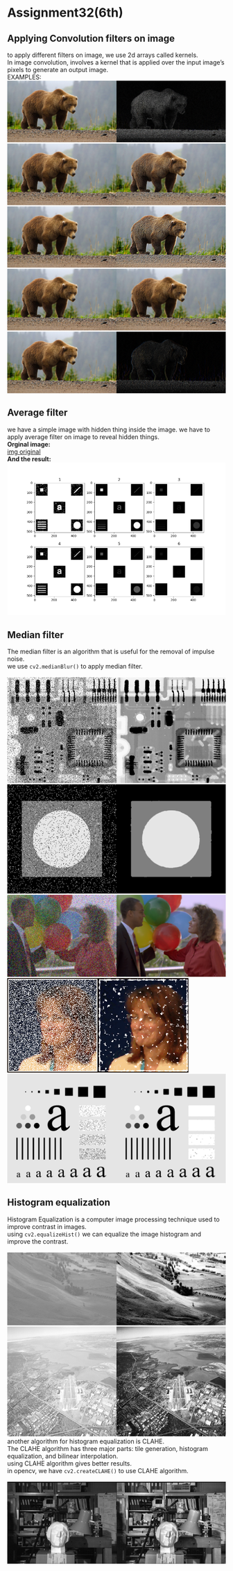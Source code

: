 # Assignment32(6th)
## Applying Convolution filters on image
to apply different filters on image, we use 2d arrays called kernels.<br>
In image convolution, involves a kernel that is applied over the input image’s pixels to generate an output image.<br>
EXAMPLES:<br>
![img convolution](https://github.com/Mahdi1Taheri/Image_processing_PyL/blob/main/Assignment32/output/result_kernel1.png)<br>
![img convolution](https://github.com/Mahdi1Taheri/Image_processing_PyL/blob/main/Assignment32/output/result_kernel2.png)<br>
![img convolution](https://github.com/Mahdi1Taheri/Image_processing_PyL/blob/main/Assignment32/output/result_kernel3.png)<br>
![img convolution](https://github.com/Mahdi1Taheri/Image_processing_PyL/blob/main/Assignment32/output/result_kernel4.png)<br>
![img convolution](https://github.com/Mahdi1Taheri/Image_processing_PyL/blob/main/Assignment32/output/result_kernel5.png)<br>

## Average filter
we have a simple image with hidden thing inside the image. we have to apply average filter on image to reveal hidden things.<br>
**Orginal image:**<br>
[img original](https://github.com/Mahdi1Taheri/Image_processing_PyL/blob/main/Assignment32/input/1.tif)<br>
**And the result:**<br>
![img result](https://github.com/Mahdi1Taheri/Image_processing_PyL/blob/main/Assignment32/output/fig_magic.png)<br>
## Median filter
The median filter is an algorithm that is useful for the removal of impulse noise.<br>
we use `cv2.medianBlur()` to apply median filter.<br>
<br>
![img result](https://github.com/Mahdi1Taheri/Image_processing_PyL/blob/main/Assignment32/output/result_median1.png)<br>
![img result](https://github.com/Mahdi1Taheri/Image_processing_PyL/blob/main/Assignment32/output/result_median2.png)<br>
![img result](https://github.com/Mahdi1Taheri/Image_processing_PyL/blob/main/Assignment32/output/result_median3.png)<br>
![img result](https://github.com/Mahdi1Taheri/Image_processing_PyL/blob/main/Assignment32/output/result_median4.png)<br>
![img result](https://github.com/Mahdi1Taheri/Image_processing_PyL/blob/main/Assignment32/output/result_median5.png)<br>

## Histogram equalization
Histogram Equalization is a computer image processing technique used to improve contrast in images.<br>
using `cv2.equalizeHist()` we can equalize the image histogram and improve the contrast.<br>
<br>
![histogram equalization](https://github.com/Mahdi1Taheri/Image_processing_PyL/blob/main/Assignment32/output/equalize1.png)<br>
![histogram equalization](https://github.com/Mahdi1Taheri/Image_processing_PyL/blob/main/Assignment32/output/equalize2.png)<br>
another algorithm for histogram equalization is CLAHE. <br>
The CLAHE algorithm has three major parts: tile generation, histogram equalization, and bilinear interpolation.<br>
using CLAHE algorithm gives better results.<br>
in opencv, we have `cv2.createCLAHE()` to use CLAHE algorithm.<br>
<br>
![histogram equalization](https://github.com/Mahdi1Taheri/Image_processing_PyL/blob/main/Assignment32/output/equalize_clahe.png)<br>

